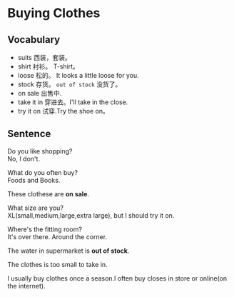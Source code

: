 # Buying Clothes
## Vocabulary
* suits 西装，套装。
* shirt 衬衫。 T-shirt。
* loose 松的。 It looks a little loose for you.
* stock 存货。 `out of stock` 没货了。
* on sale 出售中.
* take it in 穿进去。I'll take in the close.
* try it on 试穿.Try the shoe on。

## Sentence
Do you like shopping?  
No, I don't.

What do you often buy?  
Foods and Books.

These clothese are **on sale**.

What size are you?  
XL(small,medium,large,extra large), but I should try it on.

Where's the fitting room?  
It's over there. Around the corner.

The water in supermarket is **out of stock**.

The clothes is too small to take in.

I usually buy clothes once a season.I often buy closes in store or online(on the internet).

